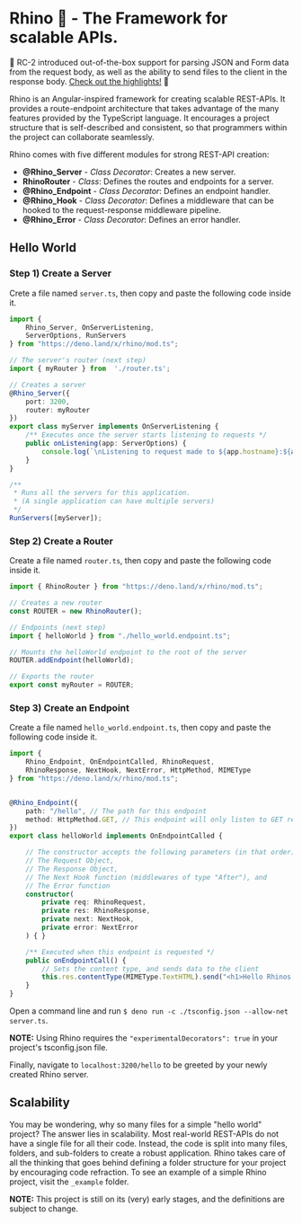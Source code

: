 # Rhino 🦏 - The Framework for scalable APIs.

🎉 RC-2 introduced out-of-the-box support for parsing JSON and Form data from the request body, as well as the ability to send files to the client in the response body. [Check out the highlights!](https://github.com/faustotnc/Rhino/releases) 🎉

Rhino is an Angular-inspired framework for creating scalable REST-APIs. It provides a route-endpoint architecture that takes advantage of the many features provided by the TypeScript language. It encourages a project structure that is self-described and consistent, so that programmers within the project can collaborate seamlessly.

Rhino comes with five different modules for strong REST-API creation:

- **@Rhino_Server** - *Class Decorator*: Creates a new server.
- **RhinoRouter** - *Class*: Defines the routes and endpoints for a server.
- **@Rhino_Endpoint** - *Class Decorator*: Defines an endpoint handler.
- **@Rhino_Hook** - *Class Decorator*: Defines a middleware that can be hooked to the request-response middleware pipeline.
- **@Rhino_Error** - *Class Decorator*: Defines an error handler.



## Hello World

### Step 1) Create a Server
Crete a file named `server.ts`, then copy and paste the following code inside it.
``` typescript
import {
    Rhino_Server, OnServerListening,
    ServerOptions, RunServers
} from "https://deno.land/x/rhino/mod.ts";

// The server's router (next step)
import { myRouter } from  './router.ts';

// Creates a server
@Rhino_Server({
    port: 3200,
    router: myRouter
})
export class myServer implements OnServerListening {
    /** Executes once the server starts listening to requests */
    public onListening(app: ServerOptions) {
        console.log(`\nListening to request made to ${app.hostname}:${app.port}`)
    }
}

/**
 * Runs all the servers for this application.
 * (A single application can have multiple servers)
 */
RunServers([myServer]);
```



### Step 2) Create a Router
Create a file named `router.ts`, then copy and paste the following code inside it.
``` typescript
import { RhinoRouter } from "https://deno.land/x/rhino/mod.ts";

// Creates a new router
const ROUTER = new RhinoRouter();

// Endpoints (next step)
import { helloWorld } from "./hello_world.endpoint.ts";

// Mounts the helloWorld endpoint to the root of the server
ROUTER.addEndpoint(helloWorld);

// Exports the router
export const myRouter = ROUTER;
```



### Step 3) Create an Endpoint
Create a file named `hello_world.endpoint.ts`, then copy and paste the following code inside it.
``` typescript
import {
    Rhino_Endpoint, OnEndpointCalled, RhinoRequest,
    RhinoResponse, NextHook, NextError, HttpMethod, MIMEType
} from "https://deno.land/x/rhino/mod.ts";


@Rhino_Endpoint({
    path: "/hello", // The path for this endpoint
    method: HttpMethod.GET, // This endpoint will only listen to GET requests
})
export class helloWorld implements OnEndpointCalled {

    // The constructor accepts the following parameters (in that order):
    // The Request Object,
    // The Response Object,
    // The Next Hook function (middlewares of type "After"), and
    // The Error function
    constructor(
        private req: RhinoRequest,
        private res: RhinoResponse,
        private next: NextHook,
        private error: NextError
    ) { }

    /** Executed when this endpoint is requested */
    public onEndpointCall() {
        // Sets the content type, and sends data to the client
        this.res.contentType(MIMEType.TextHTML).send("<h1>Hello Rhinos 🦏!</h1>");
    }
}
```
Open a command line and run ``$ deno run -c ./tsconfig.json --allow-net server.ts``.

**NOTE:** Using Rhino requires the ``"experimentalDecorators": true`` in your project's tsconfig.json file.

Finally, navigate to `localhost:3200/hello` to be greeted by your newly created Rhino server.



## Scalability
You may be wondering, why so many files for a simple "hello world" project? The answer lies in scalability. Most real-world REST-APIs do not have a single file for all their code. Instead, the code is split into many files, folders, and sub-folders to create a robust application. Rhino takes care of all the thinking that goes behind defining a folder structure for your project by encouraging code refraction. To see an example of a simple Rhino project, visit the ``_example`` folder.



**NOTE:** This project is still on its (very) early stages, and the definitions are subject to change.
